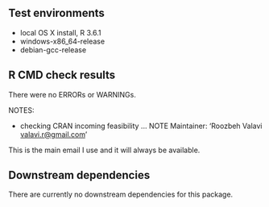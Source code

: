 ## Test environments
* local OS X install, R 3.6.1
* windows-x86_64-release
* debian-gcc-release

## R CMD check results
There were no ERRORs or WARNINGs.

NOTES:
* checking CRAN incoming feasibility ... NOTE
Maintainer: ‘Roozbeh Valavi <valavi.r@gmail.com>’

This is the main email I use and it will always be available.

## Downstream dependencies
There are currently no downstream dependencies for this package.

